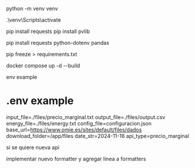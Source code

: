 python -m venv venv


.\venv\Scripts\activate

pip install requests
pip install pvlib


pip install requests python-dotenv pandas


pip freeze > requirements.txt

docker compose up -d --build   


env example

# .env example
input_file=./files/precio_marginal.txt
output_file=./files/output.csv
energy_file=./files/energy.txt
config_file=configuracion.json
base_url=https://www.omie.es/sites/default/files/dados
download_folder=/app/files
date_str=2024-11-16
api_type=precio_marginal

si se quiere nueva api

implementar nuevo formatter y agregar linea a formatters